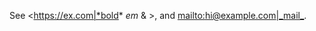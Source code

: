 See <<https://ex.com|*bold>\* *em* & [ ](< >)>, and [mailto:hi@example.com|\_mail\_](mailto:hi@example.com|_mail_).
